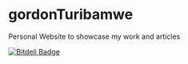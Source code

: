 # gordonTuribamwe
Personal Website to showcase my work and articles


[![Bitdeli Badge](https://d2weczhvl823v0.cloudfront.net/turibamwegordon/gordonturibamwe/trend.png)](https://bitdeli.com/free "Bitdeli Badge")

